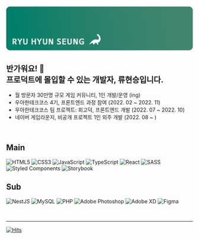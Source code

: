 ![git](./profile-header.png)

## 반가워요! 👋<br>프로덕트에 몰입할 수 있는 개발자, **류현승**입니다.
- 월 방문자 30만명 규모 게임 커뮤니티, 1인 개발/운영 (ing)
- 우아한테크코스 4기, 프론트엔드 과정 참여 (2022. 02 ~ 2022. 11)
- 우아한테크코스 팀 프로젝트: 회고덕, 프론트엔드 개발 (2022. 07 ~ 2022. 10)
- 네이버 게임라운지, 비공개 프로젝트 1인 외주 개발 (2022. 08 ~ )

<br />

## Main
![HTML5](https://img.shields.io/badge/html5-%23E34F26.svg?style=for-the-badge&logo=html5&logoColor=white)
![CSS3](https://img.shields.io/badge/css3-%231572B6.svg?style=for-the-badge&logo=css3&logoColor=white)
![JavaScript](https://img.shields.io/badge/javascript-%23323330.svg?style=for-the-badge&logo=javascript&logoColor=%23F7DF1E)
![TypeScript](https://img.shields.io/badge/typescript-%23007ACC.svg?style=for-the-badge&logo=typescript&logoColor=white)
![React](https://img.shields.io/badge/react-%2320232a.svg?style=for-the-badge&logo=react&logoColor=%2361DAFB)
![SASS](https://img.shields.io/badge/SASS-hotpink.svg?style=for-the-badge&logo=SASS&logoColor=white)
![Styled Components](https://img.shields.io/badge/styled--components-DB7093?style=for-the-badge&logo=styled-components&logoColor=white)
![Storybook](https://img.shields.io/badge/-Storybook-FF4785?style=for-the-badge&logo=storybook&logoColor=white)

## Sub
![NestJS](https://img.shields.io/badge/nestjs-%23E0234E.svg?style=for-the-badge&logo=nestjs&logoColor=white)
![MySQL](https://img.shields.io/badge/mysql-%2300f.svg?style=for-the-badge&logo=mysql&logoColor=white)
![PHP](https://img.shields.io/badge/php-%23777BB4.svg?style=for-the-badge&logo=php&logoColor=white)
![Adobe Photoshop](https://img.shields.io/badge/adobe%20photoshop-%2331A8FF.svg?style=for-the-badge&logo=adobe%20photoshop&logoColor=white)
![Adobe XD](https://img.shields.io/badge/Adobe%20XD-470137?style=for-the-badge&logo=Adobe%20XD&logoColor=#FF61F6)
![Figma](https://img.shields.io/badge/figma-%23F24E1E.svg?style=for-the-badge&logo=figma&logoColor=white)


<br />

---

[![Hits](https://hits.seeyoufarm.com/api/count/incr/badge.svg?url=https%3A%2F%2Fgithub.com%2Fcompy-ryu%2Fhit-counter&count_bg=%2379C83D&title_bg=%23555555&icon=&icon_color=%23E7E7E7&title=%F0%9F%A6%95&edge_flat=false)](https://hits.seeyoufarm.com)
